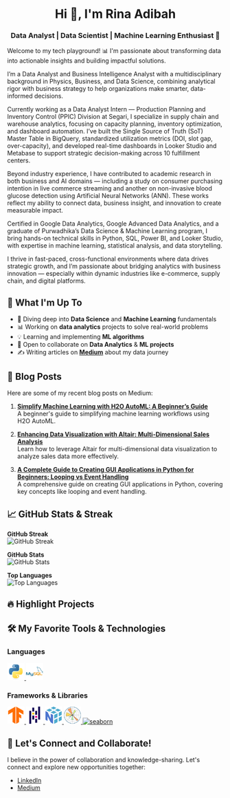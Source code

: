 <h1 align="center">Hi 👋, I'm Rina Adibah</h1>
<h3 align="center">Data Analyst | Data Scientist | Machine Learning Enthusiast 🚀</h3>

Welcome to my tech playground! 📊 I'm passionate about transforming data into actionable insights and building impactful solutions.

I’m a Data Analyst and Business Intelligence Analyst with a multidisciplinary background in Physics, Business, and Data Science, combining analytical rigor with business strategy to help organizations make smarter, data-informed decisions.

Currently working as a Data Analyst Intern — Production Planning and Inventory Control (PPIC) Division at Segari, I specialize in supply chain and warehouse analytics, focusing on capacity planning, inventory optimization, and dashboard automation. I’ve built the Single Source of Truth (SoT) Master Table in BigQuery, standardized utilization metrics (DOI, slot gap, over-capacity), and developed real-time dashboards in Looker Studio and Metabase to support strategic decision-making across 10 fulfillment centers.

Beyond industry experience, I have contributed to academic research in both business and AI domains — including a study on consumer purchasing intention in live commerce streaming and another on non-invasive blood glucose detection using Artificial Neural Networks (ANN). These works reflect my ability to connect data, business insight, and innovation to create measurable impact.

Certified in Google Data Analytics, Google Advanced Data Analytics, and a graduate of Purwadhika’s Data Science & Machine Learning program, I bring hands-on technical skills in Python, SQL, Power BI, and Looker Studio, with expertise in machine learning, statistical analysis, and data storytelling.

I thrive in fast-paced, cross-functional environments where data drives strategic growth, and I’m passionate about bridging analytics with business innovation — especially within dynamic industries like e-commerce, supply chain, and digital platforms.

## 🌱 What I'm Up To
- 🧠 Diving deep into **Data Science** and **Machine Learning** fundamentals
- 📊 Working on **data analytics** projects to solve real-world problems
- 💡 Learning and implementing **ML algorithms**
- 🤝 Open to collaborate on **Data Analytics** & **ML projects**
- ✍️ Writing articles on **[Medium](https://medium.com/@rina.adibah.011)** about my data journey

## 📝 Blog Posts
Here are some of my recent blog posts on Medium:

1. [**Simplify Machine Learning with H2O AutoML: A Beginner’s Guide**](https://medium.com/@rina.adibah.011/simplify-machine-learning-with-h2o-automl-a-beginners-guide-b9da809a0eaa)  
   A beginner's guide to simplifying machine learning workflows using H2O AutoML.

2. [**Enhancing Data Visualization with Altair: Multi-Dimensional Sales Analysis**](https://medium.com/@rina.adibah.011/enhancing-data-visualization-with-altair-multi-dimensional-sales-analysis-2d1cc3443d9b)  
   Learn how to leverage Altair for multi-dimensional data visualization to analyze sales data more effectively.

3. [**A Complete Guide to Creating GUI Applications in Python for Beginners: Looping vs Event Handling**](https://medium.com/@rina.adibah.011/a-complete-guide-to-creating-gui-applications-in-python-for-beginners-looping-vs-event-handling-e0a4db969562)  
   A comprehensive guide on creating GUI applications in Python, covering key concepts like looping and event handling.

<!-- BLOG-POST-LIST:START -->
<!-- BLOG-POST-LIST:END -->

## 📈 GitHub Stats & Streak

**GitHub Streak**  
![GitHub Streak](https://github-readme-streak-stats.herokuapp.com/?user=adibahr&)

**GitHub Stats**  
![GitHub Stats](https://github-readme-stats.vercel.app/api?username=adibahr&show_icons=true&locale=en)

**Top Languages**  
![Top Languages](https://github-readme-stats.vercel.app/api/top-langs?username=adibahr&show_icons=true&locale=en&layout=compact)

## 🔥 Highlight Projects

## 🛠️ My Favorite Tools & Technologies

### **Languages**
<p align="left">
  <a href="https://www.python.org/" target="_blank" rel="noreferrer">
    <img src="https://raw.githubusercontent.com/devicons/devicon/master/icons/python/python-original.svg" alt="python" width="40" height="40"/>
  </a>
  <a href="https://www.mysql.com/" target="_blank" rel="noreferrer">
    <img src="https://raw.githubusercontent.com/devicons/devicon/master/icons/mysql/mysql-original-wordmark.svg" alt="mysql" width="40" height="40"/>
  </a>
</p>

### **Frameworks & Libraries**
<p align="left">
  <a href="https://www.tensorflow.org/" target="_blank" rel="noreferrer">
    <img src="https://raw.githubusercontent.com/devicons/devicon/master/icons/tensorflow/tensorflow-original.svg" alt="tensorflow" width="40" height="40"/>
  </a>
  <a href="https://pandas.pydata.org/" target="_blank" rel="noreferrer">
    <img src="https://raw.githubusercontent.com/devicons/devicon/master/icons/pandas/pandas-original.svg" alt="pandas" width="40" height="40"/>
  </a>
  <a href="https://numpy.org/" target="_blank" rel="noreferrer">
    <img src="https://raw.githubusercontent.com/devicons/devicon/master/icons/numpy/numpy-original.svg" alt="numpy" width="40" height="40"/>
  </a>
  <a href="https://matplotlib.org/" target="_blank" rel="noreferrer">
    <img src="https://raw.githubusercontent.com/devicons/devicon/master/icons/matplotlib/matplotlib-original.svg" alt="matplotlib" width="40" height="40"/>
  </a>
  <a href="https://seaborn.pydata.org/" target="_blank" rel="noreferrer">
    <img src="https://seaborn.pydata.org/_images/logo-mark-lightbg.svg" alt="seaborn" width="40" height="40"/>
  </a>
</p>

## 🤝 Let's Connect and Collaborate!

I believe in the power of collaboration and knowledge-sharing. Let's connect and explore new opportunities together:

- [LinkedIn](https://www.linkedin.com/in/rina-adibah/)
- [Medium](https://medium.com/@rina.adibah.011)
